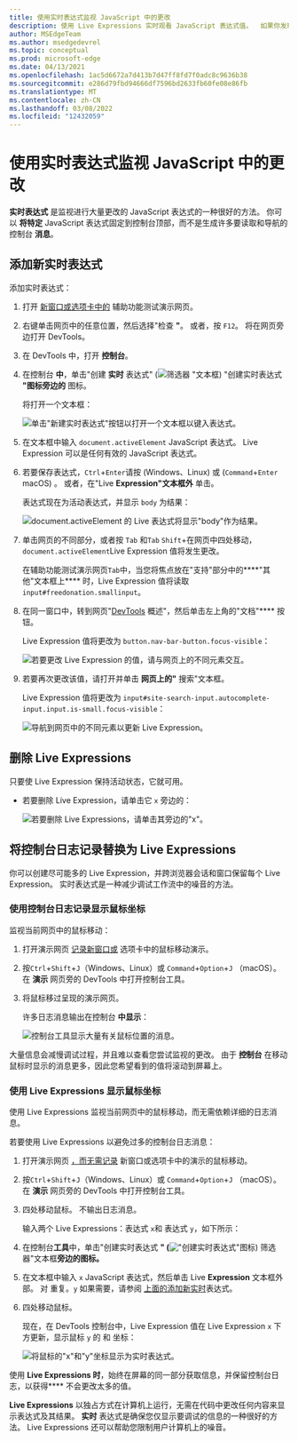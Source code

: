 ```yaml
---
title: 使用实时表达式监视 JavaScript 中的更改
description: 使用 Live Expressions 实时观看 JavaScript 表达式值。  如果你发现自己在控制台工具中重复键入相同的 JavaScript 表达式，请改为尝试 Live Expressions。
author: MSEdgeTeam
ms.author: msedgedevrel
ms.topic: conceptual
ms.prod: microsoft-edge
ms.date: 04/13/2021
ms.openlocfilehash: 1ac5d6672a7d413b7d47ff8fd7f0adc8c9636b38
ms.sourcegitcommit: e286d79fbd94666df7596bd2633fb60fe08e86fb
ms.translationtype: MT
ms.contentlocale: zh-CN
ms.lasthandoff: 03/08/2022
ms.locfileid: "12432059"
---
```

# <a name="monitor-changes-in-javascript-using-live-expressions"></a>使用实时表达式监视 JavaScript 中的更改

<!-- very short article in other repo:
Watch JavaScript values in real-time with Live Expressions -->

**实时表达式** 是监视进行大量更改的 JavaScript 表达式的一种很好的方法。  你可以 **将特定** JavaScript 表达式固定到控制台顶部，而不是生成许多要读取和导航的控制台 **消息**。


<!-- ====================================================================== -->
## <a name="add-a-new-live-expression"></a>添加新实时表达式

添加实时表达式：

1. 打开 [新窗口或选项卡中的](https://microsoftedge.github.io/Demos/devtools-a11y-testing/) 辅助功能测试演示网页。

1. 右键单击网页中的任意位置，然后选择"检查 **"**。  或者，按 `F12`。  将在网页旁边打开 DevTools。

1. 在 DevTools 中，打开 **控制台**。

1. 在控制台 **中**，单击"创建 **实时** 表达式" (![筛选器](../media/create-live-expression-light-mode.png) "文本框) "创建实时表达式 **"图标旁边的** 图标。

   将打开一个文本框：

   ![单击"新建实时表达式"按钮以打开一个文本框以键入表达式。](../media/console-live-expressions-new.msft.png)

1. 在文本框中输入 `document.activeElement` JavaScript 表达式。  Live Expression 可以是任何有效的 JavaScript 表达式。

1. 若要保存表达式，`Ctrl`+`Enter`请按 (Windows、Linux) 或 (`Command`+`Enter` macOS) 。  或者，在"Live **Expression"文本框外** 单击。

   表达式现在为活动表达式，并显示 `body` 为结果：

   <!-- update the captures, they assume that you're not reading the present article or accessibility demo page, but are reading the Dev Tools Overview article: -->

   ![document.activeElement 的 Live 表达式将显示"body"作为结果。](../media/console-live-expressions-document-active-element.msft.png)

1. 单击网页的不同部分，或者按 `Tab` 和`Tab` `Shift`+在网页中四处移动，`document.activeElement`Live Expression 值将发生更改。

   在辅助功能测试演示网页`Tab`中，当您将焦点放在"支持"部分中的****"其他"文本框上**** 时，Live Expression 值将读取 `input#freedonation.smallinput`。

   <!-- revise the step & the capture after it: -->

1. 在同一窗口中，转到网页"[DevTools](../overview.md) 概述"，然后单击左上角的"文档"**** 按钮。

   Live Expression 值将更改为 `button.nav-bar-button.focus-visible`：

   ![若要更改 Live Expression 的值，请与网页上的不同元素交互。](../media/console-live-expressions-document-active-element-nav-button.msft.png)

1. 若要再次更改该值，请打开并单击 **网页上的"** 搜索"文本框。

   Live Expression 值将更改为 `input#site-search-input.autocomplete-input.input.is-small.focus-visible`：

   ![导航到网页中的不同元素以更新 Live Expression。](../media/console-live-expressions-document-active-element-search.msft.png)


<!-- ====================================================================== -->
## <a name="remove-live-expressions"></a>删除 Live Expressions

只要使 Live Expression 保持活动状态，它就可用。

*  若要删除 Live Expression，请单击它 `x` 旁边的：

   ![若要删除 Live Expressions，请单击其旁边的"x"。](../media/console-live-expressions-remove.msft.png)


<!-- ====================================================================== -->
## <a name="replace-console-logging-with-live-expressions"></a>将控制台日志记录替换为 Live Expressions

你可以创建尽可能多的 Live Expression，并跨浏览器会话和窗口保留每个 Live Expression。  实时表达式是一种减少调试工作流中的噪音的方法。


### <a name="using-console-logging-to-display-mouse-coordinates"></a>使用控制台日志记录显示鼠标坐标

监视当前网页中的鼠标移动：

1. 打开演示网页 [记录新窗口或](https://microsoftedge.github.io/Demos/devtools-console/mousemove.html) 选项卡中的鼠标移动演示。

1. 按`Ctrl`+`Shift`+`J`（Windows、Linux）或 `Command`+`Option`+`J` （macOS）。  在 **演示** 网页旁的 DevTools 中打开控制台工具。

1. 将鼠标移过呈现的演示网页。

   许多日志消息输出在控制台 **中显示**：

   ![控制台工具显示大量有关鼠标位置的消息。](../media/console-live-expression-mouse-logging.msft.png)

大量信息会减慢调试过程，并且难以查看您尝试监视的更改。  由于 **控制台** 在移动鼠标时显示的消息更多，因此您希望看到的值将滚动到屏幕上。


### <a name="using-live-expressions-to-display-mouse-coordinates"></a>使用 Live Expressions 显示鼠标坐标

使用 Live Expressions 监视当前网页中的鼠标移动，而无需依赖详细的日志消息。

若要使用 Live Expressions 以避免过多的控制台日志消息：

1. 打开演示网页 [，而无需记录](https://microsoftedge.github.io/Demos/devtools-console/mousemove-no-log.html) 新窗口或选项卡中的演示的鼠标移动。

1. 按`Ctrl`+`Shift`+`J`（Windows、Linux）或 `Command`+`Option`+`J` （macOS）。  在 **演示** 网页旁的 DevTools 中打开控制台工具。

1. 四处移动鼠标。  不输出日志消息。

   输入两个 Live Expressions：表达式 `x`和 表达式 `y`，如下所示：

1. 在控制台**工具**中，单击"创建实时表达式 **" (**!["](../media/create-live-expression-light-mode.png)创建实时表达式"图标) 筛选器"文本框**旁边的图标。**

1. 在文本框中输入 `x` JavaScript 表达式，然后单击 Live **Expression** 文本框外部。  对 重复。`y`  如果需要，请参阅 [上面的添加新实时](#add-a-new-live-expression)表达式。

1. 四处移动鼠标。

   现在，在 DevTools 控制台中，Live Expression 值在 Live Expression `x` 下方更新，显示鼠标 `y` 的 和 坐标：

   ![将鼠标的"x"和"y"坐标显示为实时表达式。](../media/console-live-expressions-x-and-y.msft.png)

使用 **Live Expressions 时**，始终在屏幕的同一部分获取信息，并保留控制台日志，以获得**** 不会更改太多的值。

**Live Expressions** 以独占方式在计算机上运行，无需在代码中更改任何内容来显示表达式及其结果。  **实时** 表达式是确保您仅显示要调试的信息的一种很好的方法。  Live Expressions 还可以帮助您限制用户计算机上的噪音。
